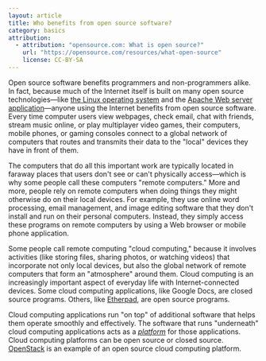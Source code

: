 ```yaml
---
layout: article
title: Who benefits from open source software?
category: basics
attribution:
  - attribution: "opensource.com: What is open source?"
    url: "https://opensource.com/resources/what-open-source"
    license: CC-BY-SA
---
```


Open source software benefits programmers and non-programmers alike. In fact, because much of the Internet itself is built on many open source technologies—like [the Linux operating system](/resources/what-is-linux) and the [Apache Web server application](http://httpd.apache.org/)—anyone using the Internet benefits from open source software. Every time computer users view webpages, check email, chat with friends, stream music online, or play multiplayer video games, their computers, mobile phones, or gaming consoles connect to a global network of computers that routes and transmits their data to the "local" devices they have in front of them.

The computers that do all this important work are typically located in faraway places that users don't see or can't physically access—which is why some people call these computers "remote computers." More and more, people rely on remote computers when doing things they might otherwise do on their local devices. For example, they use online word processing, email management, and image editing software that they don't install and run on their personal computers. Instead, they simply access these programs on remote computers by using a Web browser or mobile phone application.

Some people call remote computing "cloud computing," because it involves activities (like storing files, sharing photos, or watching videos) that incorporate not only local devices, but also the global network of remote computers that form an "atmosphere" around them. Cloud computing is an increasingly important aspect of everyday life with Internet-connected devices. Some cloud computing applications, like Google Docs, are closed source programs. Others, like [Etherpad](http://etherpad.org/), are open source programs.

Cloud computing applications run "on top" of additional software that helps them operate smoothly and effectively. The software that runs "underneath" cloud computing applications acts as a [_platform_](/life/14/4/why-open-infrastructure-matters) for those applications. Cloud computing platforms can be open source or closed source. [OpenStack](/resources/what-is-openstack) is an example of an open source cloud computing platform.
